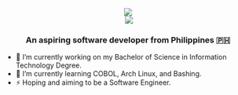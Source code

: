 <div style="display: flex; flex-direction: column; justify-content: center; align-items: center; text-align: center;">
    <img align="leftr" src="https://readme-typing-svg.herokuapp.com?font=Pixelify+Sans&pause=1000&color=131CF7&size=35&center=false&vCenter=true&width=500&height=35&lines=Hey+there!+I'm+Justine+Bautista;" />
    <img align="right" src="https://visitor-badge.laobi.icu/badge?page_id=AgustinUno.AgustinUno" />
</div>

<h3 align="center">An aspiring software developer from Philippines 🇵🇭</h3>

<div align="left">
    
- 🔭 I’m currently working on my Bachelor of Science in Information Technology Degree.
- 🌱 I’m currently learning COBOL, Arch Linux, and Bashing.
- ⚡ Hoping and aiming to be a Software Engineer.

 </div>
